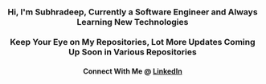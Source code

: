 <h3 align="center">Hi, I'm Subhradeep, Currently a Software Engineer and Always Learning New Technologies<br><br>Keep Your Eye on My Repositories, Lot More Updates Coming Up Soon in Various Repositories</h3>
<h4 align="center">Connect With Me @ <a href="https://www.linkedin.com/in/sraynitjsr" target="_blank"><b>LinkedIn</b></a></h4>
